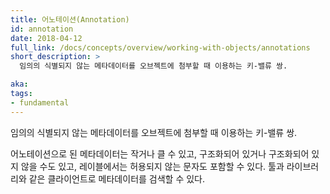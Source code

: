 ```yaml
---
title: 어노테이션(Annotation)
id: annotation
date: 2018-04-12
full_link: /docs/concepts/overview/working-with-objects/annotations
short_description: >
  임의의 식별되지 않는 메타데이터를 오브젝트에 첨부할 때 이용하는 키-밸류 쌍.

aka:
tags:
- fundamental
---
```

 임의의 식별되지 않는 메타데이터를 오브젝트에 첨부할 때 이용하는 키-밸류 쌍.

<!--more-->

어노테이션으로 된 메타데이터는 작거나 클 수 있고, 구조화되어 있거나 구조화되어 있지 않을 수도 있고, 레이블에서는 허용되지 않는 문자도 포함할 수 있다. 툴과 라이브러리와 같은 클라이언트로 메타데이터를 검색할 수 있다.

